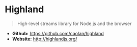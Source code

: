 # Highland
> High-level streams library for Node.js and the browser

* **Github:** https://github.com/caolan/highland
* **Website:** http://highlandjs.org/
